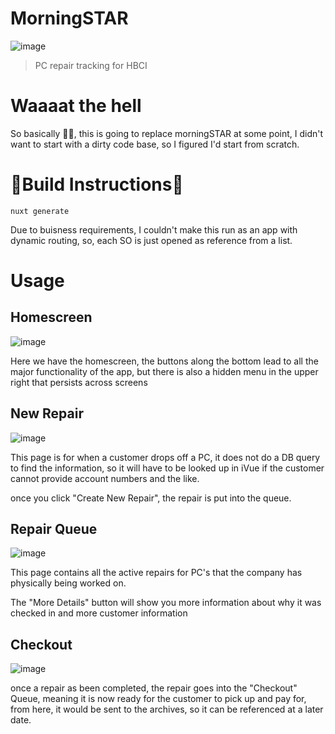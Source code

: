 # MorningSTAR
![image](https://user-images.githubusercontent.com/54637957/74596502-c18d0000-5015-11ea-823b-4eb61b00cc4e.png)
> PC repair tracking for HBCI

# Waaaat the hell

So basically 🤞🤞, this is going to replace morningSTAR at some point, I didn't want to start with a dirty code base, so I figured I'd start from scratch.

# 🚧Build Instructions🚧

`nuxt generate`

Due to buisness requirements, I couldn't make this run as an app with dynamic routing, so, each SO is just opened as reference
from a list.

# Usage

## Homescreen
![image](https://user-images.githubusercontent.com/54637957/74596428-b38aaf80-5014-11ea-97eb-7239b609bd25.png)

Here we have the homescreen, the buttons along the bottom lead to all the major functionality of the app, 
but there is also a hidden menu in the upper right that persists across screens

## New Repair

![image](https://user-images.githubusercontent.com/54637957/74596444-e765d500-5014-11ea-9fcf-6c72711b793f.png)

This page is for when a customer drops off a PC, it does not do a DB query to find the information, so it will have to
be looked up in iVue if the customer cannot provide account numbers and the like.

once you click "Create New Repair", the repair is put into the queue.

## Repair Queue

![image](https://user-images.githubusercontent.com/54637957/74596474-3ca1e680-5015-11ea-8ea3-3743aba50f97.png)

This page contains all the active repairs for PC's that the company has physically being worked on.

The "More Details" button will show you more information about why it was checked in and more customer information


## Checkout

![image](https://user-images.githubusercontent.com/54637957/74596487-7f63be80-5015-11ea-8bb8-b6f03ca85f2c.png)


once a repair as been completed, the repair goes into the "Checkout" Queue, meaning it is now ready for the customer to
pick up and pay for, from here, it would be sent to the archives, so it can be referenced at a later date.

